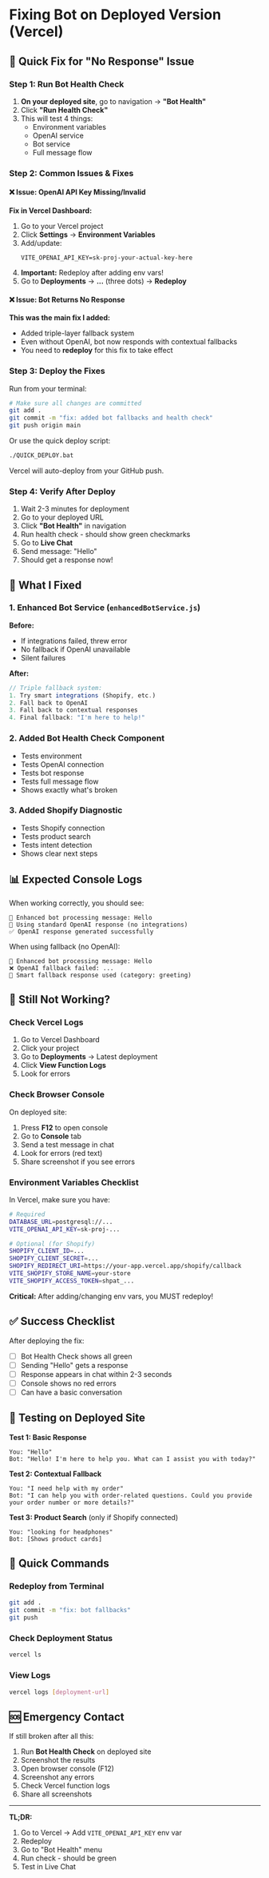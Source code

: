 # Fixing Bot on Deployed Version (Vercel)

## 🚨 Quick Fix for "No Response" Issue

### Step 1: Run Bot Health Check

1. **On your deployed site**, go to navigation → **"Bot Health"**
2. Click **"Run Health Check"**
3. This will test 4 things:
   - Environment variables
   - OpenAI service
   - Bot service
   - Full message flow

### Step 2: Common Issues & Fixes

#### ❌ Issue: OpenAI API Key Missing/Invalid

**Fix in Vercel Dashboard:**
1. Go to your Vercel project
2. Click **Settings** → **Environment Variables**
3. Add/update:
   ```
   VITE_OPENAI_API_KEY=sk-proj-your-actual-key-here
   ```
4. **Important:** Redeploy after adding env vars!
5. Go to **Deployments** → **...** (three dots) → **Redeploy**

#### ❌ Issue: Bot Returns No Response

**This was the main fix I added:**
- Added triple-layer fallback system
- Even without OpenAI, bot now responds with contextual fallbacks
- You need to **redeploy** for this fix to take effect

### Step 3: Deploy the Fixes

Run from your terminal:

```bash
# Make sure all changes are committed
git add .
git commit -m "fix: added bot fallbacks and health check"
git push origin main
```

Or use the quick deploy script:
```bash
./QUICK_DEPLOY.bat
```

Vercel will auto-deploy from your GitHub push.

### Step 4: Verify After Deploy

1. Wait 2-3 minutes for deployment
2. Go to your deployed URL
3. Click **"Bot Health"** in navigation
4. Run health check - should show green checkmarks
5. Go to **Live Chat** 
6. Send message: "Hello"
7. Should get a response now!

## 🔧 What I Fixed

### 1. Enhanced Bot Service (`enhancedBotService.js`)
**Before:**
- If integrations failed, threw error
- No fallback if OpenAI unavailable
- Silent failures

**After:**
```javascript
// Triple fallback system:
1. Try smart integrations (Shopify, etc.)
2. Fall back to OpenAI
3. Fall back to contextual responses
4. Final fallback: "I'm here to help!"
```

### 2. Added Bot Health Check Component
- Tests environment
- Tests OpenAI connection
- Tests bot response
- Tests full message flow
- Shows exactly what's broken

### 3. Added Shopify Diagnostic
- Tests Shopify connection
- Tests product search
- Tests intent detection
- Shows clear next steps

## 📊 Expected Console Logs

When working correctly, you should see:
```
🤖 Enhanced bot processing message: Hello
📝 Using standard OpenAI response (no integrations)
✅ OpenAI response generated successfully
```

When using fallback (no OpenAI):
```
🤖 Enhanced bot processing message: Hello
❌ OpenAI fallback failed: ...
📝 Smart fallback response used (category: greeting)
```

## 🐛 Still Not Working?

### Check Vercel Logs

1. Go to Vercel Dashboard
2. Click your project
3. Go to **Deployments** → Latest deployment
4. Click **View Function Logs**
5. Look for errors

### Check Browser Console

On deployed site:
1. Press **F12** to open console
2. Go to **Console** tab
3. Send a test message in chat
4. Look for errors (red text)
5. Share screenshot if you see errors

### Environment Variables Checklist

In Vercel, make sure you have:

```bash
# Required
DATABASE_URL=postgresql://...
VITE_OPENAI_API_KEY=sk-proj-...

# Optional (for Shopify)
SHOPIFY_CLIENT_ID=...
SHOPIFY_CLIENT_SECRET=...
SHOPIFY_REDIRECT_URI=https://your-app.vercel.app/shopify/callback
VITE_SHOPIFY_STORE_NAME=your-store
VITE_SHOPIFY_ACCESS_TOKEN=shpat_...
```

**Critical:** After adding/changing env vars, you MUST redeploy!

## ✅ Success Checklist

After deploying the fix:

- [ ] Bot Health Check shows all green
- [ ] Sending "Hello" gets a response
- [ ] Response appears in chat within 2-3 seconds
- [ ] Console shows no red errors
- [ ] Can have a basic conversation

## 🎯 Testing on Deployed Site

**Test 1: Basic Response**
```
You: "Hello"
Bot: "Hello! I'm here to help you. What can I assist you with today?"
```

**Test 2: Contextual Fallback**
```
You: "I need help with my order"
Bot: "I can help you with order-related questions. Could you provide your order number or more details?"
```

**Test 3: Product Search** (only if Shopify connected)
```
You: "looking for headphones"
Bot: [Shows product cards]
```

## 📝 Quick Commands

### Redeploy from Terminal
```bash
git add .
git commit -m "fix: bot fallbacks"
git push
```

### Check Deployment Status
```bash
vercel ls
```

### View Logs
```bash
vercel logs [deployment-url]
```

## 🆘 Emergency Contact

If still broken after all this:

1. Run **Bot Health Check** on deployed site
2. Screenshot the results
3. Open browser console (F12)
4. Screenshot any errors
5. Check Vercel function logs
6. Share all screenshots

---

**TL;DR:**
1. Go to Vercel → Add `VITE_OPENAI_API_KEY` env var
2. Redeploy
3. Go to "Bot Health" menu
4. Run check - should be green
5. Test in Live Chat
